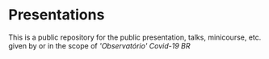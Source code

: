 # Presentations
This is a public repository for the public presentation, talks, minicourse, etc. given by or in the scope of *'Observatório' Covid-19 BR*
